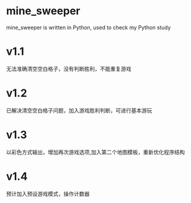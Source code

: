 # mine_sweeper
mine_sweeper is written in Python, used to check my Python study


# v1.1
无法准确清空空白格子，没有判断胜利，不能重复游戏

# v1.2
已解决清空空白格子问题，加入游戏胜利判断，可进行基本游玩

# v1.3
以彩色方式输出，增加再次游戏选项,加入第二个地图模板，重新优化程序结构

# v1.4
预计加入预设游戏模式，操作计数器